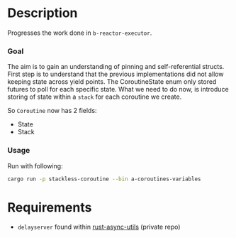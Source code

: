 # Description

Progresses the work done in `b-reactor-executor`. 

### Goal

The aim is to gain an understanding of pinning and self-referential structs.
First step is to understand that the previous implementations did not allow
keeping state across yield points. The CoroutineState enum only stored futures
to poll for each specific state. What we need to do now, is introduce storing
of state within a `stack` for each coroutine we create.

So `Coroutine` now has 2 fields:
- State
- Stack

### Usage

Run with following:

```bash
cargo run -p stackless-coroutine --bin a-coroutines-variables
```

# Requirements
- `delayserver` found within [rust-async-utils][1] (private repo)

[1]: https://github.com/johnarumemi/rust-async-utils "Rust Async Utils"

